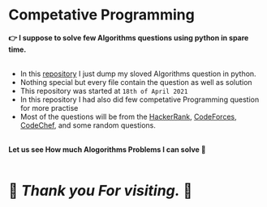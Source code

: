 # Competative Programming
<!-- [![Image](https://1.cms.s81c.com/sites/default/files/2018-10-15/digital_binary_data_0.jpg)](https://github.com/Brodevil/Python-practice) -->

**👉 I suppose to solve few Algorithms questions using python in spare time.**
<br><br>
- In this [repository](https://github.com/Brodevil/Competative-Programming/) I just dump my sloved Algorithms question in python.
- Nothing special but every file contain the question as well as solution
- This repository was started at `18th of April 2021` 
- In this repository I had also did few competative Programming question for more practise
- Most of the questions will be from the [HackerRank](https://www.hackerrank.com/), [CodeForces](https://codeforces.com/), [CodeChef](https://www.codechef.com/), and some random questions.<br><br>

**Let us see How much Alogorithms Problems I can solve 🤔**
<br><br>
# 🙏 ***Thank you For visiting.*** 🙏
